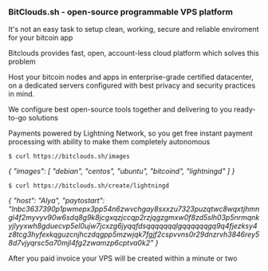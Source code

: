 ### BitClouds.sh - open-source programmable VPS platform ###

It's not an easy task to setup clean, working, secure and reliable enviroment for your bitcoin app

Bitclouds provides fast, open, account-less cloud platform which solves this problem 

Host your bitcoin nodes and apps in enterprise-grade certified datacenter, on a dedicated servers configured with best privacy and security practices in mind.

We configure best open-source tools together and delivering to you ready-to-go solutions

Payments powered by Lightning Network, so you get free instant payment processing with ability to make them completely autonomous

`$ curl https://bitclouds.sh/images`

_{
  "images": [
    "debian", 
    "centos", 
    "ubuntu", 
    "bitcoind", 
    "lightningd"
  ]
}_
 
`$ curl https://bitclouds.sh/create/lightningd`

_{
  "host": "Alya", 
  "paytostart": "lnbc3637390p1pwmepx3pp54n6zwvchgay8sxxzu7323puzqtwc8wqxtjhmngl4f2myvyv90w6sdq8g9k8jcgxqzjccqp2rzjqgzgmxw0f8zd5slh03p5nrmqnkyjlyyxwh8gduecvp5el0ujw7jcxzg6jyqqfdsqqqqqqqlgqqqqqqgq9q4fjezksy4z8tcg3hyfexkqguzcnjhczdqgpp5mzwjqk7fgjf2cspvvns0r29dnzrvh3846rey58d7vjyqrsc5a70mjl4fg2zwamzp6cptva0k2"
}_

After you paid invoice your VPS will be created within a minute or two

